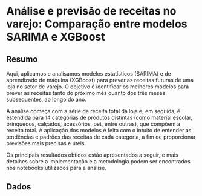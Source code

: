 # Análise e previsão de receitas no varejo: Comparação entre modelos SARIMA e XGBoost

## Resumo

Aqui, aplicamos e analisamos modelos estatísticos (SARIMA) e de aprendizado de máquina (XGBoost) para prever as receitas futuras de uma loja no setor de varejo. O objetivo é identificar os melhores modelos para prever as receitas tanto do próximo mês quanto dos três meses subsequentes, ao longo do ano.

A análise começa com a série de receita total da loja e, em seguida, é estendida para 14 categorias de produtos distintas (como material escolar, brinquedos, calçados, acessórios, pet, entre outras), que compõem a receita total. A aplicação dos modelos é feita com o intuito de entender as tendências e padrões das receitas de cada categoria, a fim de proporcionar previsões mais precisas e úteis.

Os principais resultados obtidos estão apresentados a seguir, e mais detalhes sobre a implementação e a metodologia podem ser encontrados nos notebooks utilizados para a análise.

## Dados
